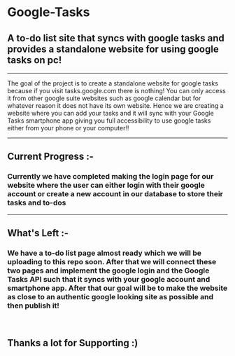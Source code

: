 <h1>Google-Tasks</h1>
<h2>A to-do list site that syncs with google tasks and provides a standalone website for using google tasks on pc!</h2>
<hr>
The goal of the project is to create a standalone website for google tasks because if you visit tasks.google.com there is nothing! You can only access it from other google suite websites such as google calendar but for whatever reason it does not have its own website. Hence we are creating a website where you can add your tasks and it will sync with your Google Tasks smartphone app giving you full accessibility to use google tasks either from your phone or your computer!!
<hr>
<h2>Current Progress :- </h2>
<h3>Currently we have completed making the login page for our website where the user can either login with their google account or create a new account in our database to store their tasks and to-dos</h3>
<hr>
<h2>What's Left :- </h2>
<h3>We have a to-do list page almost ready which we will be uploading to this repo soon. After that we will connect these two pages and implement the google login and the Google Tasks API such that it syncs with your google account and smartphone app. After that our goal will be to make the website as close to an authentic google looking site as possible and then publish it!</h3>
<br>
<h2>Thanks a lot for Supporting :)</h2>
